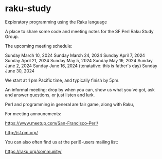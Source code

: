 # raku-study
Exploratory programming using the Raku language

A place to share some code and meeting notes for the SF Perl Raku Study Group.

The upcoming meeting schedule:

  Sunday March 10, 2024
  Sunday March 24, 2024
  Sunday April 7, 2024
  Sunday April 21, 2024
  Sunday May 5, 2024
  Sunday May 19, 2024
  Sunday June 2, 2024
  Sunday June 16, 2024 (tenatative: this is father's day)
  Sunday June 30, 2024

We start at 1 pm Pacific time, and typically finish by 5pm.


An informal meeting: drop by when you can, show us what you've got,
ask and answer questions, or just listen and lurk.

Perl and programming in general are fair game, along with Raku, 


For meeting announcments:

  https://www.meetup.com/San-Francisco-Perl/

  http://sf.pm.org/

You can also often find us at the perl6-users mailing list:

  https://raku.org/community/
